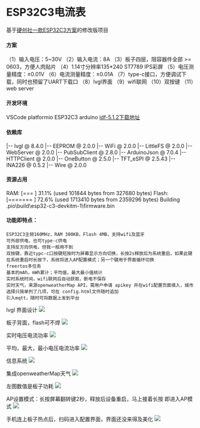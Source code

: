 
# ESP32C3电流表

基于[硬创社一款ESP32C3方案](https://x.jlc.com/platform/detail/4d6a2bda7be04d82ac1198d2ee54cad1?type=1)的修改版项目

#### 方案

（1）输入电压：5~30V
（2）输入电流：8A
（3）板子四层，阻容器件全部 >= 0603，方便人肉贴片
（4）1.14寸分辨率135*240  ST7789 IPS彩屏
（5）电压测量精度：±0.01V
（6）电流测量精度：±0.01A
（7）type-c接口，方便调试下载，同时也预留了UART下载口
（8）lvgl界面
（9）wifi联网
（10）双按键
（11）web server


#### 开发环境

  VSCode platformio ESP32C3 arduino
  [idf-5.1.2下载地址](https://dl.espressif.cn/dl/idf-installer/espressif-ide-setup-2.12.0-with-esp-idf-5.1.2.exe)

#### 依赖库

|-- lvgl @ 8.4.0
|-- EEPROM @ 2.0.0
|-- WiFi @ 2.0.0
|-- LittleFS @ 2.0.0
|-- WebServer @ 2.0.0
|-- PubSubClient @ 2.8.0
|-- ArduinoJson @ 7.0.4
|-- HTTPClient @ 2.0.0
|-- OneButton @ 2.5.0
|-- TFT_eSPI @ 2.5.43
|-- INA226 @ 0.5.2
|-- Wire @ 2.0.0

#### 资源占用

RAM:   [===       ]  31.1% (used 101844 bytes from 327680 bytes)
Flash: [=======   ]  72.6% (used 1713410 bytes from 2359296 bytes)
Building .pio\build\esp32-c3-devkitm-1\firmware.bin

#### 功能即特点：
    ESP32C3主频160MHz，RAM 300KB，Flash 4MB，支持wifi及蓝牙
    可外部供电，也可type-c供电
    支持反方向供电，但我一般用不到
    双按键，靠近typc-c口按键短按时为屏幕显示方向切换，长按2s释放后为系统重启，如果此键在系统重启时长按下，系统将进入AP配置模式；另一个键用于界面循环切换
    freertos多任务
    基本的mAh，mWh累计；平均值，最大最小值统计
    实时系统时间，wifi联网后自动获取，断电不保存
    实时天气，来源openweatherMap API，需用户申请 apikey 并在wifi配置页面填入，城市选择只简单列了几项，可在 config.html文件随时追加
    引入mqtt，随时可将数据上发到平台

lvgl 界面设计
![](/4.Image/lvgl.png)

板子背面，flash可不焊
![](/4.Image/背.jpg)

实时电压电流功率
![](/4.Image/ui1.jpg)

平均，最大，最小电压电流功率
![](/4.Image/ui2.jpg)

信息系统
![](/4.Image/ui3.jpg)

集成openweatherMap天气
![](/4.Image/ui4.jpg)

左图数值是板子功耗
![](/4.Image/功耗.jpg)

AP设置模式：长按屏幕翻转键2秒，释放后设备重启，马上接着长按 即进入AP模式
![](/4.Image/ap.jpg)

手机连上板子热点后，扫码进入配置界面，界面还没来得及美化
![](/4.Image/设置AP.png)